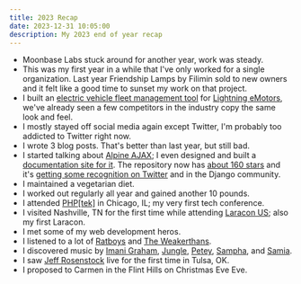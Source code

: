 ```yaml
---
title: 2023 Recap
date: 2023-12-31 10:05:00
description: My 2023 end of year recap
---
```


* Moonbase Labs stuck around for another year, work was steady.
* This was my first year in a while that I've only worked for a single organization. Last year Friendship Lamps by Filimin sold to new owners and it felt like a good time to sunset my work on that project.
* I built an [electric vehicle fleet management tool](https://fleet.lightningemotors.com) for [Lightning eMotors](https://lightningemotors.com), we've already seen a few competitors in the industry copy the same look and feel.
* I mostly stayed off social media again except Twitter, I'm probably too addicted to Twitter right now.
* I wrote 3 blog posts. That's better than last year, but still bad.
* I started talking about [Alpine AJAX](https://github.com/imacrayon/alpine-ajax); I even designed and built a [documentation site for it](https://alpine-ajax.js.org). The repository now has [about 160 stars](https://github.com/imacrayon/alpine-ajax/stargazers) and it's [getting some recognition on Twitter](https://x.com/htmx_org/status/1737856532770074986) and in the Django community.
* I maintained a vegetarian diet.
* I worked out regularly all year and gained another 10 pounds.
* I attended [PHP\[tek\]](https://tek.phparch.com/) in Chicago, IL; my very first tech conference.
* I visited Nashville, TN for the first time while attending [Laracon US](https://laracon.us/); also my first Laracon.
* I met some of my web development heros.
* I listened to a lot of [Ratboys](https://last.fm/music/ratboy) and [The Weakerthans](https://last.fm/music/the+weakerthans).
* I discovered music by [Imani Graham](https://last.fm/music/imani+graham), [Jungle](https://last.fm/music/jungle), [Petey](https://www.last.fm/music/+noredirect/petey), [Sampha](https://last.fm/music/sampha), and [Samia](https://last.fm/music/samia).
* I saw [Jeff Rosenstock](https://last.fm/jeff-rosenstock) live for the first time in Tulsa, OK.
* I proposed to Carmen in the Flint Hills on Christmas Eve Eve.

